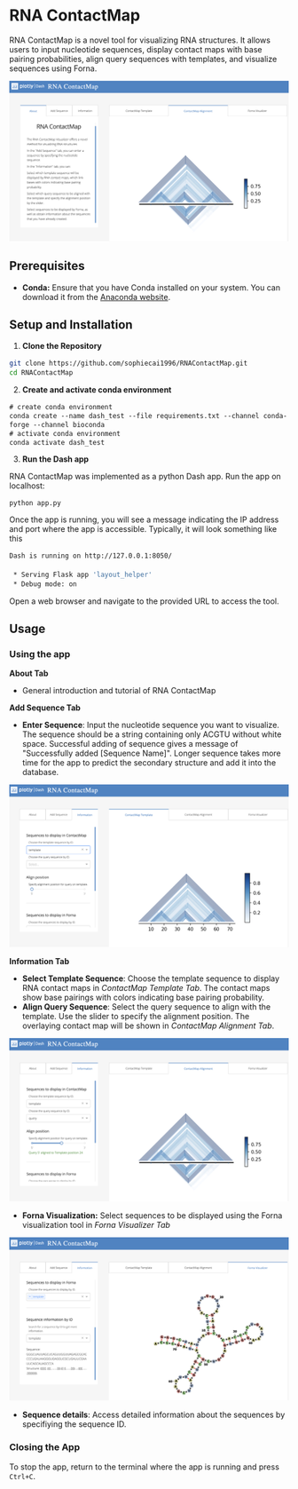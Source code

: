 # RNA ContactMap

RNA ContactMap is a novel tool for visualizing RNA structures. It allows users to input nucleotide sequences, display contact maps with base pairing probabilities, align query sequences with templates, and visualize sequences using Forna. 

![readme_description](./figures/readme_description.png)

## Prerequisites

- **Conda:** Ensure that you have Conda installed on your system. You can download it from the [Anaconda website](https://conda.io/projects/conda/en/latest/user-guide/install/index.html).



## Setup and Installation

1. **Clone the Repository**

```bash
git clone https://github.com/sophiecai1996/RNAContactMap.git
cd RNAContactMap
```

2. **Create and activate conda environment**

```{bash}
# create conda environment
conda create --name dash_test --file requirements.txt --channel conda-forge --channel bioconda
# activate conda environment
conda activate dash_test
```

3. **Run the Dash app**

RNA ContactMap was implemented as a python Dash app. Run the app on localhost:

```{bash}
python app.py
```

Once the app is running, you will see a message indicating the IP address and port where the app is accessible. Typically, it will look something like this

```bash
Dash is running on http://127.0.0.1:8050/

 * Serving Flask app 'layout_helper'
 * Debug mode: on
```

Open a web browser and navigate to the provided URL to access the tool.



## Usage

### Using the app

**About Tab**

- General introduction and tutorial of RNA ContactMap

**Add Sequence Tab**

- **Enter Sequence**: Input the nucleotide sequence you want to visualize. The sequence should be a string containing only ACGTU without white space. Successful adding of sequence gives a message of "Successfully added [Sequence Name]". Longer sequence takes more time for the app to predict the secondary structure and add it into the database.

![readme_template](./figures/readme_template.png)

**Information Tab**

- **Select Template Sequence**: Choose the template sequence to display RNA contact maps in *ContactMap Template Tab*. The contact maps show base pairings with colors indicating base pairing probability.
- **Align Query Sequence**: Select the query sequence to align with the template. Use the slider to specify the alignment position. The overlaying contact map will be shown in *ContactMap Alignment Tab*.

![readme_align](./figures/readme_align.png)

- **Forna Visualization:** Select sequences to be displayed using the Forna visualization tool in *Forna Visualizer Tab*

![readme_forna](./figures/readme_forna.png)

- **Sequence details**: Access detailed information about the sequences by specifiying the sequence ID.

### Closing the App

To stop the app, return to the terminal where the app is running and press `Ctrl+C`.


